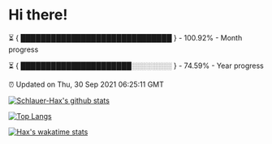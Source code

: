 # Hi there!

⏳ { ██████████████████████████████ } - 100.92% - Month progress

⏳ { ██████████████████████░░░░░░░░ } - 74.59% - Year progress

⏰ Updated on Thu, 30 Sep 2021 06:25:11 GMT


[![Schlauer-Hax's github stats](https://github-readme-stats.vercel.app/api?username=Schlauer-Hax&show_icons=true&theme=dark&count_private=true)](https://github.com/Schlauer-Hax)


[![Top Langs](https://github-readme-stats.vercel.app/api/top-langs/?username=Schlauer-Hax&layout=compact&theme=dark)](https://github.com/Schlauer-Hax?tab=repositories)


[![Hax's wakatime stats](https://github-readme-stats.vercel.app/api/wakatime?username=Hax&theme=dark)](https://wakatime.com/@Hax)

